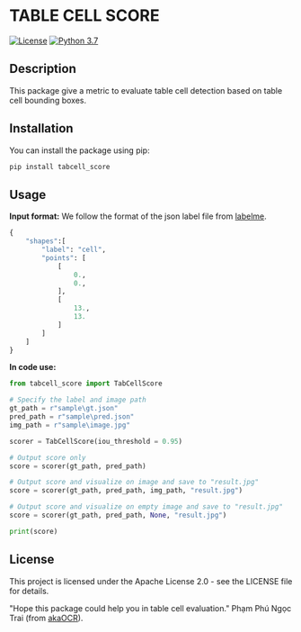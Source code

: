 # TABLE CELL SCORE

[![License](https://img.shields.io/badge/License-Apache%202.0-blue.svg)](LICENSE)
[![Python 3.7](https://img.shields.io/badge/Python-3.7-blue.svg)](https://www.python.org/downloads/release/python-370/)

## Description

This package give a metric to evaluate table cell detection based on table cell bounding boxes.

## Installation

You can install the package using pip:

```bash
pip install tabcell_score
```

## Usage

**Input format:** We follow the format of the json label file from [labelme](https://pypi.org/project/labelme/).

```python
{
    "shapes":[
        "label": "cell",
        "points": [
            [
                0.,
                0.,
            ],
            [
                13.,
                13.
            ]
        ]
    ]
}
```

**In code use:** 

```python
from tabcell_score import TabCellScore

# Specify the label and image path
gt_path = r"sample\gt.json"
pred_path = r"sample\pred.json"
img_path = r"sample\image.jpg"

scorer = TabCellScore(iou_threshold = 0.95)

# Output score only
score = scorer(gt_path, pred_path) 

# Output score and visualize on image and save to "result.jpg"
score = scorer(gt_path, pred_path, img_path, "result.jpg") 

# Output score and visualize on empty image and save to "result.jpg"
score = scorer(gt_path, pred_path, None, "result.jpg")

print(score)
```

## License

This project is licensed under the Apache License 2.0 - see the LICENSE file for details.

"Hope this package could help you in table cell evaluation." Phạm Phú Ngọc Trai (from [akaOCR](https://app.akaocr.io/)).